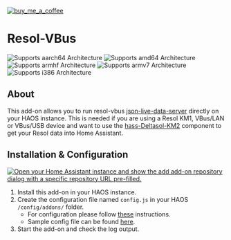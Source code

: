 [![buy_me_a_coffee](https://img.shields.io/badge/If%20you%20like%20it-Buy%20me%20a%20coffee-yellow.svg?style=for-the-badge)](https://www.buymeacoffee.com/dirkmaucher)

# Resol-VBus

![Supports aarch64 Architecture][aarch64-shield]
![Supports amd64 Architecture][amd64-shield]
![Supports armhf Architecture][armhf-shield]
![Supports armv7 Architecture][armv7-shield]
![Supports i386 Architecture][i386-shield]

## About

This add-on allows you to run resol-vbus [json-live-data-server](https://github.com/danielwippermann/resol-vbus/tree/master/examples/json-live-data-server) directly on your HAOS instance. This is needed if you are using a Resol KM1, VBus/LAN or VBus/USB device and want to use the [hass-Deltasol-KM2](https://github.com/dm82m/hass-Deltasol-KM2) component to get your Resol data into Home Assistant.

## Installation & Configuration

[![Open your Home Assistant instance and show the add add-on repository dialog with a specific repository URL pre-filled.](https://my.home-assistant.io/badges/supervisor_add_addon_repository.svg)](https://my.home-assistant.io/redirect/supervisor_add_addon_repository/?repository_url=https%3A%2F%2Fgithub.com%2Fdm82m%2Fhassio-addons)

1. Install this add-on in your HAOS instance.
2. Create the configuration file named `config.js` in your HAOS `/config/addons/` folder.
   - For configuration please follow [these](https://github.com/danielwippermann/resol-vbus/tree/master/examples/json-live-data-server#configuration) instructions.
   - Sample config file can be found [here](https://raw.githubusercontent.com/danielwippermann/resol-vbus/master/examples/json-live-data-server/config.js.example).
3. Start the add-on and check the log output.

<!--

Notes to developers after forking or using the github template feature:
- While developing comment out the 'image' key from 'example/config.yaml' to make the supervisor build the addon
  - Remember to put this back when pushing up your changes.
- When you merge to the 'main' branch of your repository a new build will be triggered.
  - Make sure you adjust the 'version' key in 'example/config.yaml' when you do that.
  - Make sure you update 'example/CHANGELOG.md' when you do that.
  - The first time this runs you might need to adjust the image configuration on github container registry to make it public
- Adjust the 'image' key in 'example/config.yaml' so it points to your username instead of 'home-assistant'.
  - This is where the build images will be published to.
- Rename the example directory.
  - The 'slug' key in 'example/config.yaml' should match the directory name.
- Adjust all keys/url's that points to 'home-assistant' to now point to your user/fork.
- Share your repository on the forums https://community.home-assistant.io/c/projects/9
- Do awesome stuff!
 -->

[aarch64-shield]: https://img.shields.io/badge/aarch64-yes-green.svg?style=for-the-badge
[amd64-shield]: https://img.shields.io/badge/amd64-yes-green.svg?style=for-the-badge
[armhf-shield]: https://img.shields.io/badge/armhf-yes-green.svg?style=for-the-badge
[armv7-shield]: https://img.shields.io/badge/armv7-yes-green.svg?style=for-the-badge
[i386-shield]: https://img.shields.io/badge/i386-yes-green.svg?style=for-the-badge
